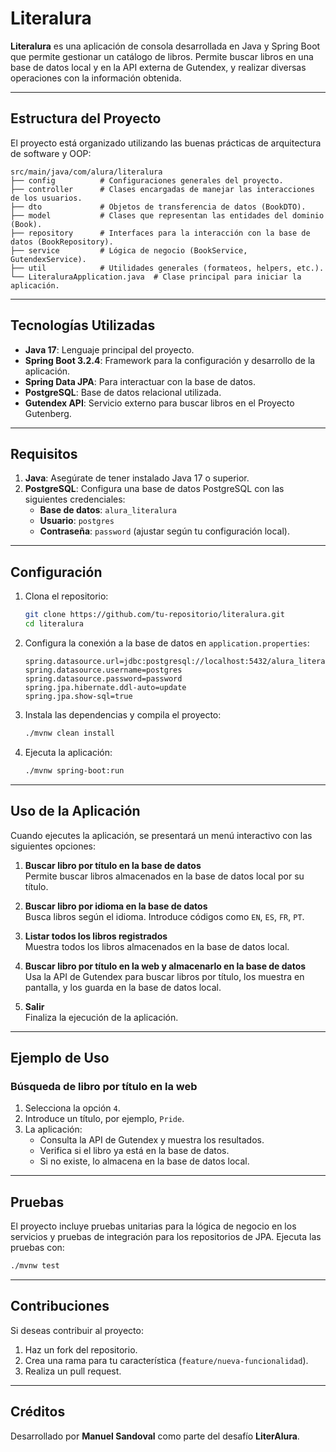 
# Literalura

**Literalura** es una aplicación de consola desarrollada en Java y Spring Boot que permite gestionar un catálogo de libros. Permite buscar libros en una base de datos local y en la API externa de Gutendex, y realizar diversas operaciones con la información obtenida.

---

## **Estructura del Proyecto**

El proyecto está organizado utilizando las buenas prácticas de arquitectura de software y OOP:

```
src/main/java/com/alura/literalura
├── config          # Configuraciones generales del proyecto.
├── controller      # Clases encargadas de manejar las interacciones de los usuarios.
├── dto             # Objetos de transferencia de datos (BookDTO).
├── model           # Clases que representan las entidades del dominio (Book).
├── repository      # Interfaces para la interacción con la base de datos (BookRepository).
├── service         # Lógica de negocio (BookService, GutendexService).
├── util            # Utilidades generales (formateos, helpers, etc.).
└── LiteraluraApplication.java  # Clase principal para iniciar la aplicación.
```

---

## **Tecnologías Utilizadas**

- **Java 17**: Lenguaje principal del proyecto.
- **Spring Boot 3.2.4**: Framework para la configuración y desarrollo de la aplicación.
- **Spring Data JPA**: Para interactuar con la base de datos.
- **PostgreSQL**: Base de datos relacional utilizada.
- **Gutendex API**: Servicio externo para buscar libros en el Proyecto Gutenberg.

---

## **Requisitos**

1. **Java**: Asegúrate de tener instalado Java 17 o superior.
2. **PostgreSQL**: Configura una base de datos PostgreSQL con las siguientes credenciales:
   - **Base de datos**: `alura_literalura`
   - **Usuario**: `postgres`
   - **Contraseña**: `password` (ajustar según tu configuración local).

---

## **Configuración**

1. Clona el repositorio:
   ```bash
   git clone https://github.com/tu-repositorio/literalura.git
   cd literalura
   ```

2. Configura la conexión a la base de datos en `application.properties`:
   ```properties
   spring.datasource.url=jdbc:postgresql://localhost:5432/alura_literalura
   spring.datasource.username=postgres
   spring.datasource.password=password
   spring.jpa.hibernate.ddl-auto=update
   spring.jpa.show-sql=true
   ```

3. Instala las dependencias y compila el proyecto:
   ```bash
   ./mvnw clean install
   ```

4. Ejecuta la aplicación:
   ```bash
   ./mvnw spring-boot:run
   ```

---

## **Uso de la Aplicación**

Cuando ejecutes la aplicación, se presentará un menú interactivo con las siguientes opciones:

1. **Buscar libro por título en la base de datos**  
   Permite buscar libros almacenados en la base de datos local por su título.

2. **Buscar libro por idioma en la base de datos**  
   Busca libros según el idioma. Introduce códigos como `EN`, `ES`, `FR`, `PT`.

3. **Listar todos los libros registrados**  
   Muestra todos los libros almacenados en la base de datos local.

4. **Buscar libro por título en la web y almacenarlo en la base de datos**  
   Usa la API de Gutendex para buscar libros por título, los muestra en pantalla, y los guarda en la base de datos local.

5. **Salir**  
   Finaliza la ejecución de la aplicación.

---

## **Ejemplo de Uso**

### **Búsqueda de libro por título en la web**
1. Selecciona la opción `4`.
2. Introduce un título, por ejemplo, `Pride`.
3. La aplicación:
   - Consulta la API de Gutendex y muestra los resultados.
   - Verifica si el libro ya está en la base de datos.
   - Si no existe, lo almacena en la base de datos local.

---

## **Pruebas**

El proyecto incluye pruebas unitarias para la lógica de negocio en los servicios y pruebas de integración para los repositorios de JPA. Ejecuta las pruebas con:

```bash
./mvnw test
```

---

## **Contribuciones**

Si deseas contribuir al proyecto:

1. Haz un fork del repositorio.
2. Crea una rama para tu característica (`feature/nueva-funcionalidad`).
3. Realiza un pull request.

---

## **Créditos**

Desarrollado por **Manuel Sandoval** como parte del desafío **LiterAlura**.
